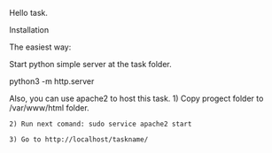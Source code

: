 Hello task. 

Installation

The easiest way:

Start python simple server at the task folder.

python3 -m http.server 


Also, you can use apache2 to host this task.
	1) Copy progect folder to /var/www/html folder.

	2) Run next comand: sudo service apache2 start

	3) Go to http://localhost/taskname/